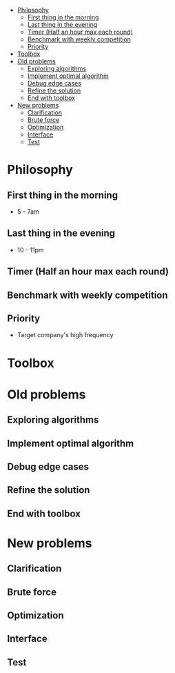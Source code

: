 <!-- MarkdownTOC -->

- [Philosophy](#philosophy)
	- [First thing in the morning](#first-thing-in-the-morning)
	- [Last thing in the evening](#last-thing-in-the-evening)
	- [Timer \(Half an hour max each round\)](#timer-half-an-hour-max-each-round)
	- [Benchmark with weekly competition](#benchmark-with-weekly-competition)
	- [Priority](#priority)
- [Toolbox](#toolbox)
- [Old problems](#old-problems)
	- [Exploring algorithms](#exploring-algorithms)
	- [Implement optimal algorithm](#implement-optimal-algorithm)
	- [Debug edge cases](#debug-edge-cases)
	- [Refine the solution](#refine-the-solution)
	- [End with toolbox](#end-with-toolbox)
- [New problems](#new-problems)
	- [Clarification](#clarification)
	- [Brute force](#brute-force)
	- [Optimization](#optimization)
	- [Interface](#interface)
	- [Test](#test)

<!-- /MarkdownTOC -->

# Philosophy
## First thing in the morning
* 5 - 7am

## Last thing in the evening
* 10 - 11pm

## Timer (Half an hour max each round)

## Benchmark with weekly competition

## Priority
* Target company's high frequency

# Toolbox


# Old problems
## Exploring algorithms
## Implement optimal algorithm
## Debug edge cases
## Refine the solution
## End with toolbox

# New problems
## Clarification
## Brute force
## Optimization
## Interface
## Test
